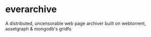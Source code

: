 # everarchive
A distributed, uncensorable web page archiver built on webtorrent, assetgraph &amp; mongodb's gridfs
